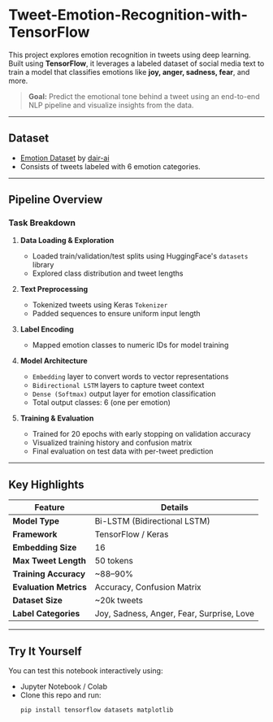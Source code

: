 # Tweet-Emotion-Recognition-with-TensorFlow

This project explores emotion recognition in tweets using deep learning. Built using **TensorFlow**, it leverages a labeled dataset of social media text to train a model that classifies emotions like **joy, anger, sadness, fear**, and more.

> **Goal:** Predict the emotional tone behind a tweet using an end-to-end NLP pipeline and visualize insights from the data.

---

##  Dataset

- [Emotion Dataset](https://github.com/dair-ai/emotion_dataset) by [dair-ai](https://github.com/dair-ai)  
- Consists of tweets labeled with 6 emotion categories.

---

## Pipeline Overview

### Task Breakdown

1. **Data Loading & Exploration**  
   - Loaded train/validation/test splits using HuggingFace's `datasets` library  
   - Explored class distribution and tweet lengths

2. **Text Preprocessing**  
   - Tokenized tweets using Keras `Tokenizer`  
   - Padded sequences to ensure uniform input length

3. **Label Encoding**  
   - Mapped emotion classes to numeric IDs for model training

4. **Model Architecture**
   - `Embedding` layer to convert words to vector representations
   - `Bidirectional LSTM` layers to capture tweet context
   - `Dense (Softmax)` output layer for emotion classification  
   - Total output classes: 6 (one per emotion)

5. **Training & Evaluation**  
   - Trained for 20 epochs with early stopping on validation accuracy  
   - Visualized training history and confusion matrix  
   - Final evaluation on test data with per-tweet prediction

---

## Key Highlights

| Feature                  | Details |
|--------------------------|---------|
| **Model Type**           | Bi-LSTM (Bidirectional LSTM) |
| **Framework**            | TensorFlow / Keras |
| **Embedding Size**       | 16 |
| **Max Tweet Length**     | 50 tokens |
| **Training Accuracy**    | ~88–90% |
| **Evaluation Metrics**   | Accuracy, Confusion Matrix |
| **Dataset Size**         | ~20k tweets |
| **Label Categories**     | Joy, Sadness, Anger, Fear, Surprise, Love |

---

## Try It Yourself

You can test this notebook interactively using:
- Jupyter Notebook / Colab
- Clone this repo and run:  
  ```bash
  pip install tensorflow datasets matplotlib
